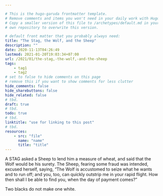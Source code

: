 ```yaml
---

# This is the hugo-garuda frontmatter template.
# Remove comments and items you won't need in your daily work with Hugo.
# Copy a smaller version of this file to /archetypes/default.md in your
# own repository to overwrite this version.

# default front matter that you probably always need:
title: "The Stag, the Wolf, and the Sheep"
description: ""
date: 2020-11-13T04:26:49
lastmod: 2021-01-20T19:03:34+07:00
url: /2021/01/the-stag,-the-wolf,-and-the-sheep
tags:
    - tag1
    - tag2
# set to false to hide comments on this page
# remove this if you want to show comments for less clutter
hide_comments: false
hide_sharebuttons: false
hide_related: false
# tbd.
draft: true
# tbd.
todo: true
# tbd.
linktitle: "use for linking to this post"
# tbd.
resources:
    - src: "file"
      name: "name"
      title: "title"
---
```

A STAG asked a Sheep to lend him a measure of wheat, and said that the Wolf would be his surety. The Sheep, fearing some fraud was intended, excused herself, saying, “The Wolf is accustomed to seize what he wants and to run off; and you, too, can quickly outstrip me in your rapid flight. How then shall I be able to find you, when the day of payment comes?”

Two blacks do not make one white.
